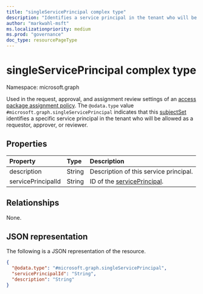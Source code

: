 ```yaml
---
title: "singleServicePrincipal complex type"
description: "Identifies a service principal in the tenant who will be allowed as requestor, approver, or reviewer."
author: "markwahl-msft"
ms.localizationpriority: medium
ms.prod: "governance"
doc_type: resourcePageType
---
```

# singleServicePrincipal complex type

Namespace: microsoft.graph

Used in the request, approval, and assignment review settings of an [access package assignment policy](accesspackageassignmentpolicy.md). The  `@odata.type` value `#microsoft.graph.singleServicePrincipal` indicates that this [subjectSet](../resources/subjectset.md) identifies a specific service principal in the tenant who will be allowed as a requestor, approver, or reviewer.

## Properties
|Property|Type|Description|
|:---|:---|:---|
|description|String|Description of this service principal.|
|servicePrincipalId|String|ID of the [servicePrincipal](serviceprincipal.md).|

## Relationships
None.
## JSON representation
The following is a JSON representation of the resource.
<!-- {
  "blockType": "resource",
  "@odata.type": "microsoft.graph.singleServicePrincipal"
}
-->
``` json
{
  "@odata.type": "#microsoft.graph.singleServicePrincipal",
  "servicePrincipalId": "String",
  "description": "String"
}
```



